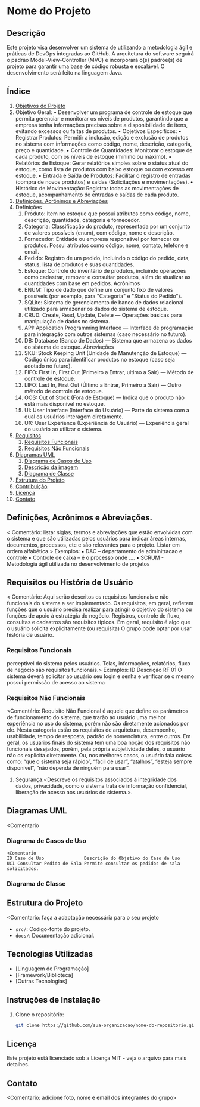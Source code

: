 
# Nome do Projeto

## Descrição

Este projeto visa desenvolver um sistema de <descrever> utilizando a metodologia ágil e práticas de DevOps integradas ao GitHub. A arquitetura do software seguirá o padrão Model-View-Controller (MVC) e incorporará o(s) padrõe(s) de projeto  <descrever> para garantir uma base de código robusta e escalável. O desenvolvimento será feito na linguagem Java.

## Índice

1. [Objetivos do Projeto](#objetivo) 
2. Objetivo Geral:
    • Desenvolver um programa de controle de estoque que permita gerenciar e monitorar os níveis de produtos, garantindo que a empresa tenha informações precisas sobre a disponibilidade de itens, evitando excessos ou faltas de produtos.
    • Objetivos Específicos:
    • Registrar Produtos: Permitir a inclusão, edição e exclusão de produtos no sistema com informações como código, nome, descrição, categoria, preço e quantidade.
    • Controle de Quantidades: Monitorar o estoque de cada produto, com os níveis de estoque (mínimo ou máximo).
    • Relatórios de Estoque: Gerar relatórios simples sobre o status atual do estoque, como lista de produtos com baixo estoque ou com excesso em estoque.
    • Entrada e Saída de Produtos: Facilitar o registro de entradas (compra de novos produtos) e saídas (Solicitações e movimentações).
    • Histórico de Movimentação: Registrar todas as movimentações de estoque,  acompanhamento de entradas e saídas de cada produto.
3. [Definições, Acrônimos e Abreviações](#definição)
4. Definições
    1. Produto: Item no estoque que possui atributos como código, nome, descrição, quantidade, categoria e fornecedor.
    2. Categoria: Classificação do produto, representada por um conjunto de valores possíveis (enum), com código, nome e descrição.
    3. Fornecedor: Entidade ou empresa responsável por fornecer os produtos. Possui atributos como código, nome, contato, telefone e email.
    4. Pedido: Registro de um pedido, incluindo o código do pedido, data, status, lista de produtos e suas quantidades.
    5. Estoque: Controle do inventário de produtos, incluindo operações como cadastrar, remover e consultar produtos, além de atualizar as quantidades com base em pedidos.
Acrônimos
    6. ENUM: Tipo de dado que define um conjunto fixo de valores possíveis (por exemplo, para "Categoria" e "Status do Pedido").
    7. SQLite: Sistema de gerenciamento de banco de dados relacional utilizado para armazenar os dados do sistema de estoque.
    8. CRUD: Create, Read, Update, Delete — Operações básicas para manipulação de dados no sistema.
    9. API: Application Programming Interface — Interface de programação para integração com outros sistemas (caso necessário no futuro).
    10. DB: Database (Banco de Dados) — Sistema que armazena os dados do sistema de estoque.
Abreviações
    11. SKU: Stock Keeping Unit (Unidade de Manutenção de Estoque) — Código único para identificar produtos no estoque (caso seja adotado no futuro).
    12. FIFO: First In, First Out (Primeiro a Entrar, ultimo a Sair) — Método de controle de estoque.
    13. LIFO: Last In, First Out (Último a Entrar, Primeiro a Sair) — Outro método de controle de estoque.
    14. OOS: Out of Stock (Fora de Estoque) — Indica que o produto não está mais disponível no estoque.
    15. UI: User Interface (Interface do Usuário) — Parte do sistema com a qual os usuários interagem diretamente.
    16. UX: User Experience (Experiência do Usuário) — Experiência geral do usuário ao utilizar o sistema.
5. [Requisitos](#requisitos)
   1. [Requisitos Funcionais](#rf)
   2. [Requisitos Não Funcionais](#rnf)
6. [Diagramas UML](#uml)
   1. [Diagrama de Casos de Uso](#uc)
   2. [Descrição da imagem](Diagramadecasodeuso-jpg)
   5. [Diagrama de Classe](#classe)
7. [Estrutura do Projeto](#estrutura)
8. [Contribuição](#contribuição)
9. [Licença](#licença)
10. [Contato](#contato)

## Definições, Acrônimos e Abreviações.
< Comentário: listar siglas, termos e abreviações que estão envolvidas com o
sistema e que são utilizadas pelos usuários para indicar áreas internas, documentos,
processos, etc e são relevantes para o projeto. Listar em ordem alfabética.>
Exemplos:
▪ DAC – departamento de adminitracao e controle
▪ Controle de caixa – é o processo onde ....
▪ SCRUM - Metodologia ágil utilizada no desenvolvimento de projetos

## Requisitos ou História de Usuário
< Comentário: Aqui serão descritos os requisitos funcionais e não funcionais do
sistema a ser implementado. Os requisitos, em geral, refletem funções que o usuário
precisa realizar para atingir o objetivo do sistema ou funções de apoio à estratégia
do negócio. Registros, controle de fluxo, consultas e cadastros são requisitos típicos.
Em geral, requisito é algo que o usuário solicita explicitamente (ou requisita)
O grupo pode optar por usar história de usuário.

   ### Requisitos Funcionais
   perceptível do sistema pelos usuários. Telas, informações, relatórios, fluxo de
negócio são requisitos funcionais.>
Exemplos:
ID    Descrição
RF 01 O sistema deverá solicitar ao usuário seu login e senha e verificar se o mesmo possui
permissão de acesso ao sistema

   ### Requisitos Não Funcionais
   <Comentário: Requisito Não Funcional é aquele que define os parâmetros de
funcionamento do sistema, que trarão ao usuário uma melhor experiência no uso do
sistema, porém não são diretamente acionados por ele. Nesta categoria estão os
requisitos de arquitetura, desempenho, usabilidade, tempo de resposta, padrão de
nomenclatura, entre outros. Em geral, os usuários finais do sistema tem uma boa
noção dos requisitos não funcionais desejados, porém, pela própria subjetividade
deles, o usuário não os explicita diretamente. Ou, nos melhores casos, o usuário fala
coisas como: “que o sistema seja rápido”, “fácil de usar”, “atalhos”, “esteja sempre
disponível”, “não dependa de ninguém para usar”.
1. Segurança:<Descreve os requisitos associados à integridade dos dados, privacidade,
como o sistema trata de informação confidencial, liberação de acesso aos usuários do
sistema.>.

## Diagramas UML
   <Comentario
   
   ### Diagrama de Casos de Uso
    <Comentario 
    ID Caso de Uso               Descrição do Objetivo do Caso de Uso
    UC1 Consultar Pedido de Sala Permite consultar os pedidos de sala solicitados.
   
   ### Diagrama de Classe

## Estrutura do Projeto 
<Comentario: faça a adaptação necessária para o seu projeto
- `src/`: Código-fonte do projeto.
- `docs/`: Documentação adicional.

## Tecnologias Utilizadas
- [Linguagem de Programação]
- [Framework/Biblioteca]
- [Outras Tecnologias]

## Instruções de Instalação
1. Clone o repositório:
   ```sh
   git clone https://github.com/sua-organizacao/nome-do-repositorio.git
## Licença
Este projeto está licenciado sob a Licença MIT - veja o arquivo <LICENSE> para mais detalhes.
## Contato
<Comentario: adicione foto, nome e email dos integrantes do grupo>
